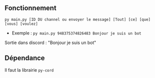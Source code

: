 ## Fonctionnement

 `py main.py [ID DU channel ou envoyer le message] [Tout] [ce] [que] [vous] [voulez]`

 - Exemple :
 `py main.py 948375374826483 Bonjour je suis un bot`
 
 Sortie dans discord : "Bonjour je suis un bot" 
 
 ## Dépendance
 Il faut la librairie `py-cord`
